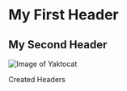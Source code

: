# My First Header
## My Second Header
![Image of Yaktocat](https://octodex.github.com/images/yaktocat.png)





































Created Headers
